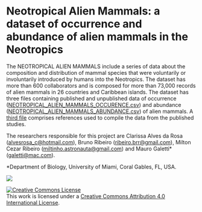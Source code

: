 # Neotropical Alien Mammals: a dataset of occurrence and abundance of alien mammals in the Neotropics

The NEOTROPICAL ALIEN MAMMALS include a series of data about the composition and distribution of mammal species that were voluntarily or involuntarily introduced by humans into the Neotropics. The dataset has more than 600 collaborators and is composed for more than 73,000 records of alien mammals in 26 countries and Caribbean islands.
The dataset has three files containing published and unpublished data of occurrence ([NEOTROPICAL_ALIEN_MAMMALS_OCCURENCE.csv](https://github.com/LEEClab/NEO_Alien_Mammals/blob/master/DATASET/2020_04_d15/NEOTROPICAL_ALIEN_MAMMALS_OCCURENCE_v1_0.csv)) and abundance ([NEOTROPICAL_ALIEN_MAMMALS_ABUNDANCE.csv](https://github.com/LEEClab/NEO_Alien_Mammals/blob/master/DATASET/2020_04_d15/NEOTROPICAL_ALIEN_MAMMALS_ABUNDANCE_v1_0.csv)) of alien mammals. A [third file](https://github.com/LEEClab/NEO_Alien_Mammals/blob/master/DATASET/2020_04_d15/NEOTROPICAL_ALIEN_MAMMALS_REFERENCES_v1_0.csv) comprises references used to compile the data from the published studies.

The researchers responsible for this project are Clarissa Alves da Rosa (alvesrosa_c@hotmail.com), Bruno Ribeiro (ribeiro.brr@gmail.com), Milton Cezar Ribeiro (miltinho.astronauta@gmail.com) and Mauro Galetti* (galetti@mac.com).

*Department of Biology, University of Miami, Coral Gables, FL, USA.

![](https://github.com/LEEClab/Neotropical_Alien_Mammals/blob/master/NeoAlienMammals.jpg)

<a rel="license" href="http://creativecommons.org/licenses/by/4.0/"><img alt="Creative Commons License" style="border-width:0" src="https://i.creativecommons.org/l/by/4.0/88x31.png" /></a><br />This work is licensed under a <a rel="license" href="http://creativecommons.org/licenses/by/4.0/">Creative Commons Attribution 4.0 International License</a>.
